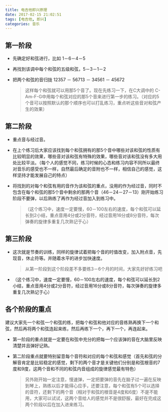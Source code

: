 ```yaml
---
title: 电吉他即兴原理
date: 2017-02-15 21:02:51
tags: [电吉他, 即兴]
categories: 音乐
---
```


## 第一阶段

* 先确定好和弦进行，比如 1－6－4－5

* 再找到该调中每个和弦的五级和弦，5－3－1－2

* 把两个和弦的音归拢  12357 － 56713 － 34561 － 45672

  > 这样每个和弦就可以用那5个音了。现在先练习一下，在C大调中的 C-Am-F-G中用每个和弦对应的那5个音来进行第一步的练习。（对应的5个音可以按照默认的那个顺序也可以打乱练习，重点听这些音对和弦产生的效果）

## 第二阶段

* 重点音与经过音。

* 在上个练习后大家应该找到每个和弦拥有的那5个音中哪些对该和弦的性质有比较明显的效果，哪些音对该和弦有特殊的效果，哪些音对该和弦没有多大用处比较平淡。（每个人的感觉不同，练习时候的心态和练习内容不同所以最终对音乐的感受也不一样，自然最后确定的音附也不一样，相信自己的感觉，这样坚持才能发展自己的特点）

* 将找到的对每个和弦有用的音作为该和弦的重点，没用的作为经过音，同时不包含在每个和弦的那5个音中剩余的那两个音（46－24－27－13）刚开始练习阶段不要弹，以后熟练了再作为经过音加入到练习中。

  > （这个练习中，速度一定要慢，60－100左右的速度，每个和弦可以延长到2小结，重点音用4分或2分音符，经过音用16分或8分音符，每次弹奏的旋律多重复几次熟记于心）

## 第三阶段

* 这次就是节奏的训练，同样的旋律试着把每个音的时值改变，加入附点音，先现音，休止符等。并随着水平的进步加快速度。

  > 从第一阶段到这个阶段差不多要练3－6个月的时间，大家先好好练习吧

* （这个练习中，速度一定要慢，60－100左右的速度，每个和弦可以延长到2小结，重点音用4分或2分音符，经过音用16分或8分音符，每次弹奏的旋律多重复几次熟记于心）
## 各个阶段的重点
建议大家先一个和弦一个和弦的练，把每个和弦和他对应的音练熟再换下一个和弦，然后再将两个和弦连起来练，然后再练下一个，再下一个，再连起来。
* 第一阶段的重点就是一定要在和弦中充分的把每一个应该弹的音在大脑里反映清楚并且弹好记熟。

* 第二阶段重点就要特别留意每个音符和对应的每个和弦和感觉（首先和弦的分解音肯定是比较稳定的感觉，剩下的两个音才是关键他们分别是和弦根音的7度和9度，这两个音和不同的和弦内音组成的旋律感觉最有特色）

  >   另外刚开始一定注意，慢速弹，一定把要弹的音先在脑子过一遍在反映到琴上，熟练以后才能得心应手，还要注意，每个和弦有5个可以选择的音符，还剩下的两个音（相对于和弦的根音是4度和6度）不是不能用，大家可以试试，这两个音给人的感觉并不是很舒服，最好在完成这两个阶段以后在加入进来练习。
